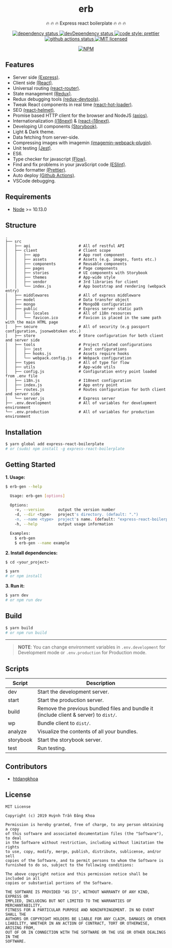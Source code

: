 <h1 align='center'>erb</h1>

<p align='center'>🔥 🔥 🔥 Express react boilerplate 🔥 🔥 🔥</p>

<p align='center'>
  <a href='https://david-dm.org/htdangkhoa/erb'>
    <img src='https://david-dm.org/htdangkhoa/erb/status.svg' alt='dependency status' />
  </a>

  <a href='https://david-dm.org/htdangkhoa/erb?type=dev'>
    <img src='https://david-dm.org/htdangkhoa/erb/dev-status.svg' alt='devDependency status' />
  </a>

  <a href='https://github.com/prettier/prettier'>
    <img src='https://img.shields.io/badge/code_style-prettier-ff69b4.svg' alt='code style: prettier' />
  </a>

  <a href='https://github.com/htdangkhoa/erb/actions'>
    <img src='https://github.com/htdangkhoa/erb/workflows/Github%20Actions/badge.svg?branch=develop' alt='github actions status' />
  </a>

  <a href='https://raw.githubusercontent.com/htdangkhoa/erb/master/LICENSE'>
    <img src='https://img.shields.io/badge/license-MIT-blue.svg' alt='MIT licensed' />
  </a>
</p>

<p align='center'>
  <a href='https://www.npmjs.com/package/express-react-boilerplate'>
    <img src='https://nodei.co/npm/express-react-boilerplate.png' alt='NPM' />
  </a>
</p>

## Features
- Server side [(Express)](https://expressjs.com).
- Client side [(React)](https://reactjs.org).
- Universal routing [(react-router)](https://github.com/ReactTraining/react-router).
- State management [(Redux)](https://redux.js.org).
- Redux debugging tools [(redux-devtools)](https://github.com/reduxjs/redux-devtools).
- Tweak React components in real time [(react-hot-loader)](https://github.com/gaearon/react-hot-loader).
- SEO [(react-helmet)](https://github.com/nfl/react-helmet).
- Promise based HTTP client for the browser and NodeJS [(axios)](https://github.com/axios/axios).
- Internationalization [(i18next)](https://www.i18next.com/) & [(react-i18next)](https://github.com/i18next/react-i18next).
- Developing UI components [(Storybook)](https://storybook.js.org/).
- Light & Dark theme.
- Data fetching from server-side.
- Compressing images with imagemin [(imagemin-webpack-plugin)](https://github.com/Klathmon/imagemin-webpack-plugin).
- Unit testing [(Jest)](https://github.com/facebook/jest).
- ES6.
- Type checker for javascript [(Flow)](https://flow.org/).
- Find and fix problems in your javaScript code [(ESlint)](https://eslint.org/).
- Code formatter [(Prettier)](https://prettier.io/).
- Auto deploy [(Github Actions)](https://github.com/features/actions).
- VSCode debugging.

## Requirements
- [Node](https://nodejs.org/en/) >= 10.13.0

## Structure
```
.
├── src
│   ├── api                     # All of restful API
│   ├── client                  # Client scope
│   │   ├── app                 # App root component
│   │   ├── assets              # Assets (e.g. images, fonts etc.)
│   │   ├── components          # Reusable components
│   │   ├── pages               # Page components
│   │   ├── stories             # UI components with Storybook
│   │   ├── themes              # App-wide style
│   │   ├── vendor              # 3rd libraries for client
│   │   └── index.js            # App bootstrap and rendering (webpack entry)
│   ├── middlewares             # All of express middleware
│   ├── model                   # Data transfer object
│   ├── mongo                   # MongoDB configuration
│   ├── public                  # Express server static path
│   │   ├── locales             # All of i18n resources
│   │   └── favicon.ico         # Favicon is placed in the same path with the main HTML page
│   ├── secure                  # All of security (e.g passport configuration, jsonwebtoken etc.)
│   ├── store                   # Store configuration for both client and server side
│   ├── tools                   # Project related configurations
│   │   ├── jest                # Jest configurations
│   │   ├── hooks.js            # Assets require hooks
│   │   └── webpack.config.js   # Webpack configuration
│   ├── types                   # All of type for flow
│   ├── utils                   # App-wide utils
│   ├── config.js               # Configuration entry point loaded from .env file
│   ├── i18n.js                 # I18next configuration
│   ├── index.js                # App entry point
│   ├── routes.js               # Routes configuration for both client and server side
│   └── server.js               # Express server
├── .env.development            # All of variables for development environment
└── .env.production             # All of variables for production environment
```

## Installation
```bash
$ yarn global add express-react-boilerplate
# or (sudo) npm install -g express-react-boilerplate
```

## Getting Started     
**1. Usage:**
```bash
$ erb-gen --help

  Usage: erb-gen [options]

  Options:
    -v, --version      output the version number
    -d, --dir <type>   project's directory. (default: ".")
    -n, --name <type>  project's name. (default: "express-react-boilerplate")
    -h, --help         output usage information

  Examples:
    $ erb-gen
    $ erb-gen --name example
```

**2. Install dependencies:**
```bash
$ cd <your_project>

$ yarn
# or npm install
```

**3. Run it:**
```bash
$ yarn dev
# or npm run dev
```

## Build
```bash
$ yarn build
# or npm run build
```

---

> **NOTE**: You can change environment variables in `.env.development` for Development mode or `.env.production` for Production mode.

## Scripts
| Script    | Description                                                                           |
| --------- | ------------------------------------------------------------------------------------- |
| dev       | Start the development server.                                                         |
| start     | Start the production server.                                                          |
| build     | Remove the previous bundled files and bundle it (include client & server) to `dist/`. |
| wp        | Bundle client to `dist/`.                                                             |
| analyze   | Visualize the contents of all your bundles.                                           |
| storybook | Start the storybook server.                                                           |
| test      | Run testing.                                                                          |

## Contributors
- [htdangkhoa](https://github.com/htdangkhoa)

## License
    MIT License

    Copyright (c) 2019 Huỳnh Trần Đăng Khoa

    Permission is hereby granted, free of charge, to any person obtaining a copy
    of this software and associated documentation files (the "Software"), to deal
    in the Software without restriction, including without limitation the rights
    to use, copy, modify, merge, publish, distribute, sublicense, and/or sell
    copies of the Software, and to permit persons to whom the Software is
    furnished to do so, subject to the following conditions:

    The above copyright notice and this permission notice shall be included in all
    copies or substantial portions of the Software.

    THE SOFTWARE IS PROVIDED "AS IS", WITHOUT WARRANTY OF ANY KIND, EXPRESS OR
    IMPLIED, INCLUDING BUT NOT LIMITED TO THE WARRANTIES OF MERCHANTABILITY,
    FITNESS FOR A PARTICULAR PURPOSE AND NONINFRINGEMENT. IN NO EVENT SHALL THE
    AUTHORS OR COPYRIGHT HOLDERS BE LIABLE FOR ANY CLAIM, DAMAGES OR OTHER
    LIABILITY, WHETHER IN AN ACTION OF CONTRACT, TORT OR OTHERWISE, ARISING FROM,
    OUT OF OR IN CONNECTION WITH THE SOFTWARE OR THE USE OR OTHER DEALINGS IN THE
    SOFTWARE.
